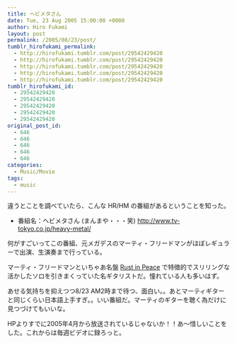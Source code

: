 ```yaml
---
title: ヘビメタさん
date: Tue, 23 Aug 2005 15:00:00 +0000
author: Hiro Fukami
layout: post
permalink: /2005/08/23/post/
tumblr_hirofukami_permalink:
  - http://hirofukami.tumblr.com/post/29542429420
  - http://hirofukami.tumblr.com/post/29542429420
  - http://hirofukami.tumblr.com/post/29542429420
  - http://hirofukami.tumblr.com/post/29542429420
  - http://hirofukami.tumblr.com/post/29542429420
tumblr_hirofukami_id:
  - 29542429420
  - 29542429420
  - 29542429420
  - 29542429420
  - 29542429420
original_post_id:
  - 646
  - 646
  - 646
  - 646
  - 646
categories:
  - Music/Movie
tags:
  - music
---
```

<div class="section">
  <p>
    違うとことを調べていたら、こんな HR/HM の番組があるということを知った。
  </p>
  
  <ul>
    <li>
      番組名：ヘビメタさん (まんまや・・・笑) <a href="http://www.tv-tokyo.co.jp/heavy-metal/" target="_blank"><a href="http://www.tv-tokyo.co.jp/heavy-metal/" target="_blank">http://www.tv-tokyo.co.jp/heavy-metal/</a></a>
    </li>
  </ul>
  
  <p>
    何がすごいってこの番組、元メガデスのマーティ・フリードマンがほぼレギュラーで出演、生演奏まで行っている。
  </p>
  
  <p>
    マーティ・フリードマンといちゃあ名盤 <a href="http://d.hatena.ne.jp/asin/B0002EXH5O" target="_blank">Rust in Peace</a> で特徴的でスリリングな活かしたソロを引きまくっていた名ギタリストだ。憧れている人も多いはず。
  </p>
  
  <p>
    あせる気持ちを抑えつつ8/23 AM2時まで待つ、面白い。。あとマーティギターと同じくらい日本語上手すぎ。。いい番組だ。マーティのギターを聴く為だけに見つづけてもいいな。
  </p>
  
  <p>
    HPよりすでに2005年4月から放送されているじゃないか！！あ～惜しいことをした。これからは毎週ビデオに録ろっと。
  </p>
</div>